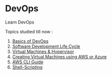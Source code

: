 # DevOps

Learn DevOps

Topics studied till now :

1. [Basics of DevOps](https://github.com/Kraken57/DevOps/blob/main/DEVOPS/1.DevOps/devops-intro.md)
2. [Software Development Life Cycle](https://github.com/Kraken57/DevOps/blob/main/DEVOPS/2.SDLC/sldc.md)
3. [Virtual Machines & Hypervisor](https://github.com/Kraken57/DevOps/blob/main/DEVOPS/3.VM/vm.md)
4. [Creating Virtual Machines using AWS or Azure](https://github.com/Kraken57/DevOps/blob/main/DEVOPS/4.Creating_VMs/create-vm.md)
5. [AWS CLI Guide](https://github.com/Kraken57/DevOps/blob/main/DEVOPS/5.AWSCLI/cli.md)
6. [Shell-Scripting](https://github.com/Kraken57/DevOps/blob/main/DEVOPS/6.shell-scripting/shell.md)
